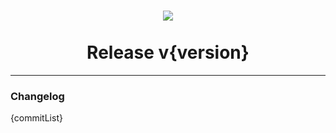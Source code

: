 <h1 align="center">
    <img src="https://raw.githubusercontent.com/sylviiu/ezytdl/main/.github/banner-rounded.png"/><br><br>
    <strong>Release v{version}</strong>
</h1>



--------------

### Changelog

{commitList}